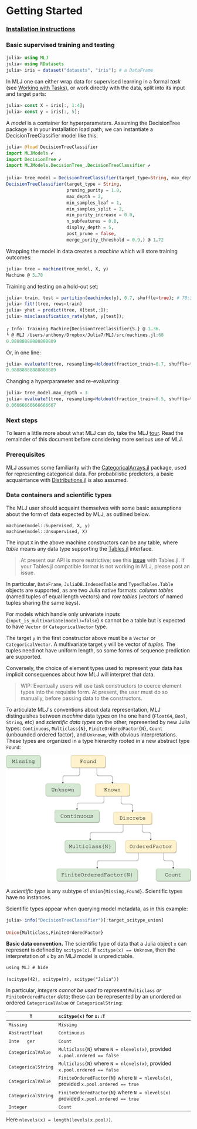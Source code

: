 # Getting Started

### [Installation instructions](https://github.com/alan-turing-institute/MLJ.jl/blob/master/README.md)


### Basic supervised training and testing


```julia
julia> using MLJ
julia> using RDatasets
julia> iris = dataset("datasets", "iris"); # a DataFrame
```

In MLJ one can either wrap data for supervised learning in a formal
*task* (see [Working with Tasks](working_with_tasks.md)), or work directly with the
data, split into its input and target parts:


```julia
julia> const X = iris[:, 1:4];
julia> const y = iris[:, 5];
```

A *model* is a container for hyperparameters. Assuming the
DecisionTree package is in your installation load path, we can
instantiate a DecisionTreeClassifier model like this:

```julia
julia> @load DecisionTreeClassifier
import MLJModels ✔
import DecisionTree ✔
import MLJModels.DecisionTree_.DecisionTreeClassifier ✔

julia> tree_model = DecisionTreeClassifier(target_type=String, max_depth=2)
DecisionTreeClassifier(target_type = String,
                       pruning_purity = 1.0,
                       max_depth = 2,
                       min_samples_leaf = 1,
                       min_samples_split = 2,
                       min_purity_increase = 0.0,
                       n_subfeatures = 0.0,
                       display_depth = 5,
                       post_prune = false,
                       merge_purity_threshold = 0.9,) @ 1…72
```

Wrapping the model in data creates a *machine* which will store training outcomes:

```julia
julia> tree = machine(tree_model, X, y)
Machine @ 5…78
```

Training and testing on a hold-out set:

```julia
julia> train, test = partition(eachindex(y), 0.7, shuffle=true); # 70:30 split
julia> fit!(tree, rows=train)
julia> yhat = predict(tree, X[test,:]);
julia> misclassification_rate(yhat, y[test]);

┌ Info: Training Machine{DecisionTreeClassifier{S…} @ 1…36.
└ @ MLJ /Users/anthony/Dropbox/Julia7/MLJ/src/machines.jl:68
0.08888888888888889
```

Or, in one line:

```julia
julia> evaluate!(tree, resampling=Holdout(fraction_train=0.7, shuffle=true), measure=misclassification_rate)
0.08888888888888889
```

Changing a hyperparameter and re-evaluating:

```julia
julia> tree_model.max_depth = 3
julia> evaluate!(tree, resampling=Holdout(fraction_train=0.5, shuffle=true), measure=misclassification_rate)
0.06666666666666667
```

### Next steps

To learn a little more about what MLJ can do, take the MLJ
[tour](https://github.com/alan-turing-institute/MLJ.jl/blob/master/docs/src/tour.ipynb). Read
the remainder of this document before considering more serious use of
MLJ.


### Prerequisites

MLJ assumes some familiarity with the
[CategoricalArrays.jl](https://github.com/JuliaData/CategoricalArrays.jl)
package, used for representing categorical data. For probabilistic
predictors, a basic acquaintance with
[Distributions.jl](https://github.com/JuliaStats/Distributions.jl) is
also assumed.


### Data containers and scientific types

The MLJ user should acquaint themselves with some
basic assumptions about the form of data expected by MLJ, as outlined
below. 

```
machine(model::Supervised, X, y) 
machine(model::Unsupervised, X)
```

The input `X` in the above machine constructors can be any table, where
*table* means any data type supporting the
[Tables.jl](https://github.com/JuliaData/Tables.jl) interface. 

> At present our API is more restrictive; see this
> [issue](https://github.com/JuliaData/Tables.jl/issues/74) with
> Tables.jl. If your Tables.jl compatible format is not working in
> MLJ, please post an issue.

In particular, `DataFrame`, `JuliaDB.IndexedTable` and
`TypedTables.Table` objects are supported, as are two Julia native
formats: *column tables* (named tuples of equal length vectors) and
*row tables* (vectors of named tuples sharing the same
keys).

For models which handle only univariate inputs
(`input_is_multivariate(model)=false`) `X` cannot be a table but is
expected to have `Vector` or `CategoricalVector` type.

The target `y` in the first constructor above must be a
`Vector` or `CategoricalVector`. A multivariate target `y` will be
vector of *tuples*. The tuples need not have uniform length, so 
some forms of sequence prediction are supported.

Conversely, the choice of element types used to represent your data
has implicit consequences about how MLJ will interpret that data.

> WIP: Eventually users will use task constructors to coerce element
> types into the requisite form. At present, the user must do so
> manually, before passing data to the constructors.

To articulate MLJ's conventions about data representation, MLJ
distinguishes between *machine* data types on the one hand (`Float64`,
`Bool`, `String`, etc) and *scientific data types* on the other,
represented by new Julia types: `Continuous`, `Multiclass{N}`,
`FiniteOrderedFactor{N}`, `Count` (unbounded ordered factor), and
`Unknown`, with obvious interpretations.  These types are organized in
a type hierarchy rooted in a new abstract type `Found`:

![](scitypes.png)

A *scientific type* is any subtype of
`Union{Missing,Found}`. Scientific types have no instances.

Scientific types appear when querying model metadata, as in this
example:

```julia
julia> info("DecisionTreeClassifier")[:target_scitype_union]

Union{Multiclass,FiniteOrderedFactor}
```

**Basic data convention.** The scientific type of data that a Julia
object `x` can represent is defined by `scitype(x)`. If `scitype(x) ==
Unknown`, then the interpretation of `x` by an MLJ model is unpredictable. 

```@example 2
using MLJ # hide

(scitype(42), scitype(π), scitype("Julia"))
```

In particular, *integers cannot be used to represent* `Multiclass` *or*
`FiniteOrderedFactor` *data*; these can be represented by an unordered or
ordered `CategoricalValue` or `CategoricalString`:

`T`                         |     `scitype(x)` for `x::T`
----------------------------|:--------------------------------
`Missing`                   |      `Missing`
`AbstractFloat`             |      `Continuous`
`Inte   ger`                |        `Count`
`CategoricalValue`          | `Multiclass{N}` where `N = nlevels(x)`, provided `x.pool.ordered == false` 
`CategoricalString`         | `Multiclass{N}` where `N = nlevels(x)`, provided `x.pool.ordered == false`
`CategoricalValue`          | `FiniteOrderedFactor{N}` where `N = nlevels(x)`, provided `x.pool.ordered == true` 
`CategoricalString`         | `FiniteOrderedFactor{N}` where `N = nlevels(x)` provided `x.pool.ordered == true`
`Integer`                   | `Count`

Here `nlevels(x) = length(levels(x.pool))`.


